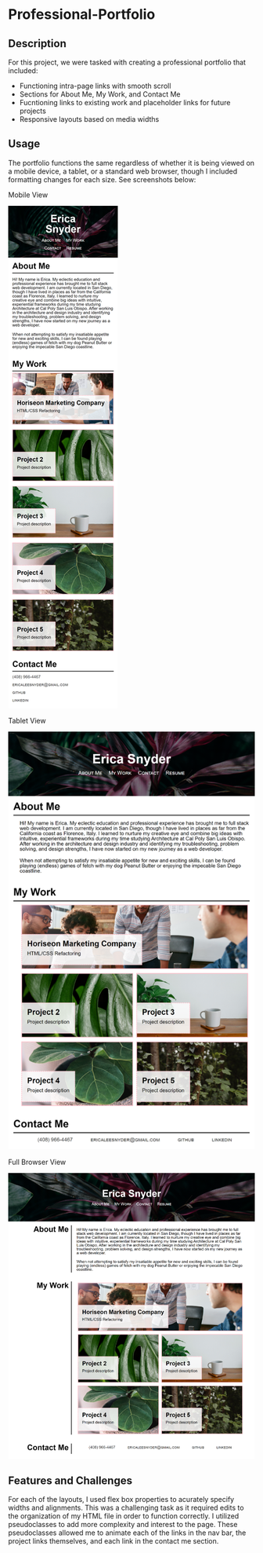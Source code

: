 # Professional-Portfolio

## Description
For this project, we were tasked with creating a professional portfolio that included:
- Functioning intra-page links with smooth scroll
- Sections for About Me, My Work, and Contact Me
- Fucntioning links to existing work and placeholder links for future projects
- Responsive layouts based on media widths

## Usage
The portfolio functions the same regardless of whether it is being viewed on a mobile device, a tablet, or a standard web browser, though I included formatting changes for each size. See screenshots below:

Mobile View

![mobile view](./assets/images/mobile-view.png)

Tablet View

![tablet view](./assets/images/tablet-view.png)

Full Browser View

![full browser view](./assets/images/full-browser-view.png)

## Features and Challenges
For each of the layouts, I used flex box properties to acurately specify widths and alignments. This was a challenging task as it required edits to the organization of my HTML file in order to function correctly. I utilized pseudoclasses to add more complexity and interest to the page. These pseudoclasses allowed me to animate each of the links in the nav bar, the project links themselves, and each link in the contact me section. 
